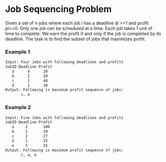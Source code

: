 # Job Sequencing Problem

Given a set of n jobs where each job i has a deadline di >=1 and profit pi>=0. Only one job can be scheduled at a time. 
Each job takes 1 unit of time to complete. 
We earn the profit if and only if the job is completed by its deadline. 
The task is to find the subset of jobs that maximizes profit.

### Example 1
```sh
Input: Four Jobs with following deadlines and profits
JobID Deadline Profit
   a      4      20
   b      1      10
   c      1      40
   d      1      30
Output: Following is maximum profit sequence of jobs:
       c, a
```

### Example 2
```sh
Input: Five Jobs with following deadlines and profits
JobID Deadline Profit
   a     2       100
   b     1       19
   c     2       27
   d     1       25
   e     3       15
Output: Following is maximum profit sequence of jobs:
       c, a, e
```
